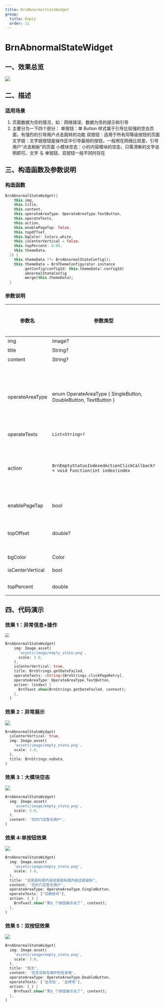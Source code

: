 ```yaml
---
title: BrnAbnormalStateWidget
group:
  title: Empty
  order: 11
---
```


# BrnAbnormalStateWidget

## 一、效果总览

![](./img/empty_state_intro.png)


## 二、描述

### 适用场景

1. 页面数据为空的情况，如：网络错误、数据为空的提示和引导
2. 主要分为一下四个部分：
   单按钮：单 Button 样式属于引导比较强的空白页面，有强烈的引导用户点击跳转的功能
   双按钮：适用于所有同等级按钮的页面
   文字链：文字链按钮是操作区中引导最弱的按钮，一般用在网络比较差，引导用户“点击刷新”的页面
   小模块空态：小的内容模块的空态，只需清晰的文字说明即可。文字 与 单按钮、双按钮一般不同时存在

## 三、构造函数及参数说明

### 构造函数

```dart
BrnAbnormalStateWidget({
    this.img,
    this.title,
    this.content,
    this.operateAreaType: OperateAreaType.TextButton,
    this.operateTexts,
    this.action,
    this.enablePageTap: false,
    this.topOffset,
    this.bgColor: Colors.white,
    this.isCenterVertical = false,
    this.topPercent: 0.08,
    this.themeData,
  }) {
    this.themeData ??= BrnAbnormalStateConfig();
    this.themeData = BrnThemeConfigurator.instance
        .getConfig(configId: this.themeData!.configId)
        .abnormalStateConfig
        .merge(this.themeData);
  }
```

### 参数说明

| **参数名**       | **参数类型**                                                 | **描述**                                                     | **是否必填** | **默认值**                 |
| ---------------- | ------------------------------------------------------------ | ------------------------------------------------------------ | ------------ | -------------------------- |
| img              | Image?                                                       | 图片                                                         | 否           | null                       |
| title            | String?                                                      | 标题                                                         | 否           | null                       |
| content          | String?                                                      | 内容                                                         | 否           | null                       |
| operateAreaType  | enum OperateAreaType { SingleButton, DoubleButton, TextButton } | 操作区类型。SingleButton 为【单按钮】效果 DoubleButton 为【双按钮】效果 TextButton 为【文字链】效果 | 否           | OperateAreaType.TextButton |
| operateTexts     | `List<String>?`                                              | 操作区文案                                                   | 否           | null                       |
| action           | `BrnEmptyStatusIndexedActionClickCallback? = void Function(int index)index` | 点击回调，在 SingleButton 类型或者 enablePageTap = true 点击空白区域时返回 0；其他根据点击的位置返回。 | 否           |                            |
| enablePageTap    | bool                                                         | 空白区域是否可点击                                           | 否           | false                      |
| topOffset        | double?                                                      | 顶部距离，默认为 null，走自动计算逻辑：父视图高度的 8%，可自己指定高度 | 否           | null                       |
| bgColor          | Color                                                        | 背景色                                                       | 否           | Colors.white               |
| isCenterVertical | bool                                                         | 内容是否垂直居中                                             | 否           | false                      |
| topPercent       | double                                                       | 距顶部高度百分比                                             | 否           | 0.08                       |

## 四、代码演示

### 效果 1：异常信息+操作

<img src="./img/empty_state_1.png" style="zoom:80%;" />

```dart
BrnAbnormalStateWidget(
    img: Image.asset(
      'assets/image/empty_state.png',
      scale: 3.0,
    ),
    isCenterVertical: true,
    title: BrnStrings.getDateFailed,
    operateTexts: <String>[BrnStrings.clickPageRetry],
    operateAreaType: OperateAreaType.TextButton,
    action: (index) {
      BrnToast.show(BrnStrings.getDateFailed, context);
    },
  )
```

### 效果 2：异常展示

![](./img/empty_state_2.png)

```dart
BrnAbnormalStateWidget(
  isCenterVertical: true,
  img: Image.asset(
    'assets/image/empty_state.png',
    scale: 3.0,
  ),
  title: BrnStrings.noData,
)
```

### 效果 3：大模块空态

![](./img/empty_state_3.png)

```dart
BrnAbnormalStateWidget(
  img: Image.asset(
    'assets/image/empty_state.png',
    scale: 3.0,
  ),
  content: '您的门店暂无用户',
)
```

### 效果 4:单按钮效果

![](./img/empty_state_4.png)

```dart
BrnAbnormalStateWidget(
  img: Image.asset(
    'assets/image/empty_state.png',
    scale: 3.0,
  ),
  title: "这是副标题内容这是副标题内容这是副标",
  content: '您的门店暂无用户',
  operateAreaType: OperateAreaType.SingleButton,
  operateTexts: ["切换账号"],
  action: (_) {
    BrnToast.show("第$_个按钮被点击了", context);
  },
)
```

### 效果 5：双按钮效果

![](./img/empty_state_5.png)

```dart
BrnAbnormalStateWidget(
  img: Image.asset(
    'assets/image/empty_state.png',
    scale: 3.0,
  ),
  title: "暂无",
  content: '您还没有在维护的信息哦',
  operateAreaType: OperateAreaType.DoubleButton,
  operateTexts: ['去添加', '去修改'],
  action: (_) {
    BrnToast.show("第$_个按钮被点击了", context);
  },
)
```
